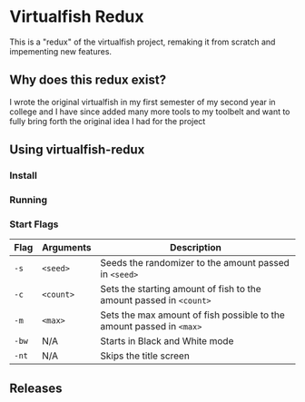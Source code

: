 # Virtualfish Redux
This is a "redux" of the virtualfish project, remaking it from scratch and impementing new features.

## Why does this redux exist?
I wrote the original virtualfish in my first semester of my second year in college and I have since added many more tools to my toolbelt and want to fully bring forth the original idea I had for the project

## Using virtualfish-redux
### Install
### Running
### Start Flags
|Flag|Arguments|Description|
|----|---------|-----------|
|`-s`|`<seed>`|Seeds the randomizer to the amount passed in `<seed>`|
|`-c`|`<count>`|Sets the starting amount of fish to the amount passed in `<count>`|
|`-m`|`<max>`|Sets the max amount of fish possible to the amount passed in `<max>`|
|`-bw`|N/A|Starts in Black and White mode|
|`-nt`|N/A|Skips the title screen|

## Releases